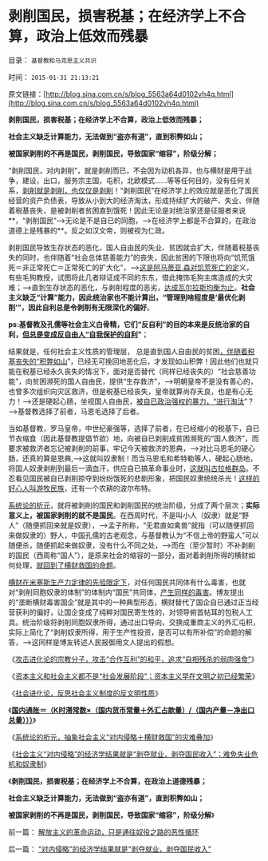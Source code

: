 # 剥削国民，损害税基；在经济学上不合算，政治上低效而残暴

目录： `基督教和马克思主义共识` 

时间： `2015-01-31 21:13:21` 

原文链接：[http://blog.sina.com.cn/s/blog_5563a64d0102vh4q.html](http://blog.sina.com.cn/s/blog_5563a64d0102vh4q.html)

**剥削国民，损害税基；在经济学上不合算，政治上低效而残暴；**

**社会主义缺乏计算能力，无法做到“盗亦有道”，直到积弊如山；**

**被国家剥削的不再是国民，剥削国民，导致国家“缩容”，阶级分解；**

“剥削国民，对内剥削”，就是剥削而已，不会因为动机各异，也与横财是用于战争，建设，出口，服务宗主国，屯积，北欧模式……等等任何目的，没有任何关系，[剥削就是剥削，也仅仅是剥削](../../../2015/1/22/社会主义受困如山积弊，“被迫对内侵略”的国家奴隶制；.md)！“剥削国民”在经济学上的效应就是恶化了国民经营的资产负债表，导致从小到大的经济淘汰，形成持续扩大的破产、失业、伴随着税基丧失，是被剥削者贫困直到饿死！因此无论是对统治家还是征服者来说**，“剥削国民”——>无论是不是自已的同胞，——>在经济学上都是不合算的，在政治道德上是残暴的**。反之如汉文帝，则被视为仁政。

剥削国民导致生存状态的恶化，国人自由民的失业、贫困就会扩大，伴随着税基丧失的同时，也伴随着“社会总体慈善能力”的丧失，因此贫困的下限也将向“饥荒饿死＝非正常死亡＝正常死亡的扩大化”，——>[这是阿马蒂亚.森对饥荒死亡的定](../../../2012/1/22/英国和印度彼此推诿大饥荒的责任，阿马蒂亚森和茅于轼.md)义，有些毛狗教授，试图将此几者辩证成不同的东东，借此掩饰毛狗主席造成的大灾难；——>直到生存状态的恶化，与剥削程度的恶劣，[达成瓦尔拉斯均衡为止](../../../2011/2/9/瓦尔拉斯没有发现边际效用，A.马歇尔没有理解“边际”.md)。**社会主义缺乏“计算”能力，因此统治家也不能计算出，“管理到啥程度是‘最优化剥削’”，因此自利总是令剥削有无限深化的偏好**。

**ps:基督教及孔儒等社会主义白骨精，它们“反自利”的目的本来是反统治家的自利，[但总是变成反自由人“自我保护的自利](../../../2013/5/15/为什么毛棍能冒充基督徒，能挑动基督教围剿个人主义？.md)”**；

结果就是，任何社会主义性质的管理层， 总是直到国人自由民的贫困[，伴随着税基丧失的“积弊如山](../../../2015/1/24/所谓社会主义者，其实就是战争主义者.md)”，已经无可挽回地恶化后，才发现如山积弊！因此他们也就只能在税基已经永久丧失的情况下，面对是否替代（同样已经丧失的）“社会慈善功能”，向贫困濒死的国人自由民，提供“生存救济”，——>明朝皇帝不是没有善心的，也曾多次组织向灾区救济，但是税基已经丧失，皇帝就算尚存天良，也是有心无力！——>还是硬起心肠，坐视国人自由民，[被自已政治强权的暴力，“进行淘汰](../../../2013/5/4/不是市场淘汰竞争弱者，就是行政淘汰生存弱者.md)”？——>基督教选择了前者，马恩毛选择了后者。

当如基督教，罗马皇帝，中世纪豪强等，选择了前者，在已经缩小的税基下，自已节衣缩食（因此基督教提倡节欲）地，向被自已剥削成贫困濒死的“国人救济”，而要求被救济者忘记被剥削的前事，牢记今天被救济的恩典，——>对比马恩毛的硬心肠，还真的算是恩典,——>这就叫奴隶制！而当马恩毛和希特勒等人，硬起心肠地，将国人奴隶剥削到最后一滴血汗，供应自已搞革命事业时，[这就叫古拉格群岛](../../../2015/1/13/法国古拉格群岛！西班牙和天主教眼中的“资本主义”.md)。不忍看见国民被自已剥削掠夺到纷纷饿死的悲剧形象，把国民奴隶统统杀光！[这样的好心人叫游牧民族](../../../2015/1/19/“失败侵略”有可能缓解公有制积弊，游牧民族的找死本能.md)，还有一个农耕的波尔布特。

[系统论的析元](../../../2015/1/27/系统论的析元，抽象社会主义“对内侵略＋横财救国”的灾难叠加；.md)，就将被剥削的国民和剥削国民的统治阶级，分成了两个层次；**实际意义上，被国家剥削的就不是国民**。在西周时代，不是叫小人（奴隶）就是“野人”（随便抓回来就是奴隶），——>孟子所称，“无君直如禽兽”就指（可以随便抓回来做奴隶的）野人，中国孔儒的古老观念，与基督教认为“不信上帝的野蛮人”可以随便杀，随便抓起来做奴隶，没有什么不同之处，——>而在（至少暂时）不补剥削的国民（西周称“国人”），是原来社会的缩容的一部分，面对着剥削所得的横财如何处理，[就回到了横财救国的命题](../../../2015/1/25/压榨国民掠取民脂民膏，“社会主义横财”的双重毒性；.md)。

[横财在米塞斯生产力定律的先验限定下](../../../2015/1/3/米塞斯生产力定律：社会主义生产无用论.md)，对任何国民共同体有什么毒害，也就对“剥削同胞奴隶的体制”的体制内“国民”共同体，[产生同样的毒害](../../../2015/1/25/压榨国民掠取民脂民膏，“社会主义横财”的双重毒性；.md)。博友提出的“垄断横财毒害国企”就是其中的一种典型形态，横财替代了国企自已通过正当经营获利的偏好，让国企变成了纯粹对国民寄生性的，对领导俯首帖耳的包税人工具。统治阶级将剥削同胞奴隶所得，通过出口导向，交换成重商主义的外汇屯积，实际上简化了“剥削奴隶所得，用于生产性投资，是否可以有所补偿”的命题的解答，——>这同样是博友转述人民报御用文人提出的假想。

《[攻击进化论的宗教分子，攻击“合作互利”的和平，追求“自相残杀的弱肉强食”](../../../2015/1/18/生物进化论是社会进化论的先验；后者是社会学的先验；.md)》

《[资本主义和社会主义都不是“社会发展阶段”；资本主义早在文明之初已经繁荣](../../../2015/1/21/社会进化论，反思基督教和马克思主义的反人类信仰；.md)》

《[社会进化论，反思社会主义制度的反文明性质](http://blog.sina.com.cn/s/blog_5563a64d0102vft9.html)》

《[**国内通胀＝（K时滞常数×（国内货币常量＋外汇占款量）/（国内产量－净出口总量）））**](../../../2015/1/25/压榨国民掠取民脂民膏，“社会主义横财”的双重毒性；.md)》

《[系统论的析元，抽象社会主义“对内侵略＋横财救国”的灾难叠加](../../../2015/1/27/系统论的析元，抽象社会主义“对内侵略＋横财救国”的灾难叠加；.md)》

《[社会主义“对内侵略”的经济学结果就是“剥夺就业，剥夺国民收入”；难免失业危机和奴隶制](../../../2015/1/29/“对内侵略”的经济学结果就是“剥夺就业，剥夺国民收入”.md)》

《**剥削国民，损害税基；在经济学上不合算，在政治上道德残暴；**

**社会主义缺乏计算能力，无法做到“盗亦有道”，直到积弊如山；**

**被国家剥削的不再是国民，剥削国民，导致国家“缩容”，阶级分解**》

前一篇： [解放主义的革命运动，只是通往奴役之路的恶性循环](../../../2015/2/14/解放主义的革命运动，只是通往奴役之路的恶性循环.md)

后一篇： [“对内侵略”的经济学结果就是“剥夺就业，剥夺国民收入”](../../../2015/1/29/“对内侵略”的经济学结果就是“剥夺就业，剥夺国民收入”.md)

